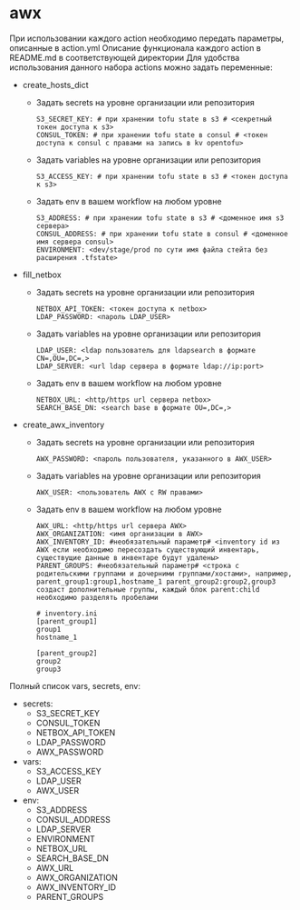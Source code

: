 # awx
При использовании каждого action необходимо передать параметры, описанные в action.yml
Описание функционала каждого action в README.md в соответствующей директории
Для удобства использования данного набора actions можно задать переменные:
- create_hosts_dict
  - Задать secrets на уровне организации или репозитория
  
        S3_SECRET_KEY: # при хранении tofu state в s3 # <секретный токен доступа к s3>
        CONSUL_TOKEN: # при хранении tofu state в consul # <токен доступа к consul с правами на запись в kv opentofu>
  - Задать variables на уровне организации или репозитория

        S3_ACCESS_KEY: # при хранении tofu state в s3 # <токен доступа к s3>
  - Задать env в вашем workflow на любом уровне

        S3_ADDRESS: # при хранении tofu state в s3 # <доменное имя s3 сервера>
        CONSUL_ADDRESS: # при хранении tofu state в consul # <доменное имя сервера consul>
        ENVIRONMENT: <dev/stage/prod по сути имя файла стейта без расширения .tfstate>

- fill_netbox
  - Задать secrets на уровне организации или репозитория
  
        NETBOX_API_TOKEN: <токен доступа к netbox>
        LDAP_PASSWORD: <пароль LDAP_USER>
  - Задать variables на уровне организации или репозитория

        LDAP_USER: <ldap пользователь для ldapsearch в формате CN=,OU=,DC=,>
        LDAP_SERVER: <url ldap сервера в формате ldap://ip:port>
  - Задать env в вашем workflow на любом уровне

        NETBOX_URL: <http/https url сервера netbox>
        SEARCH_BASE_DN: <search base в формате OU=,DC=,>

- create_awx_inventory
  - Задать secrets на уровне организации или репозитория
  
        AWX_PASSWORD: <пароль пользователя, указанного в AWX_USER>
  - Задать variables на уровне организации или репозитория

        AWX_USER: <пользователь AWX с RW правами>
  - Задать env в вашем workflow на любом уровне

        AWX_URL: <http/https url сервера AWX>
        AWX_ORGANIZATION: <имя организации в AWX>
        AWX_INVENTORY_ID: #необязательный параметр# <inventory id из AWX если необходимо пересоздать существующий инвентарь, существущие данные в инвентаре будут удалены>
        PARENT_GROUPS: #необязательный параметр# <строка с родительскими группами и дочерними группами/хостами>, например, parent_group1:group1,hostname_1 parent_group2:group2,group3 создаст дополнительные группы, каждый блок parent:child необходимо разделять пробелами

        # inventory.ini
        [parent_group1]
        group1
        hostname_1

        [parent_group2]
        group2
        group3


Полный список vars, secrets, env:
- secrets:
  - S3_SECRET_KEY
  - CONSUL_TOKEN
  - NETBOX_API_TOKEN
  - LDAP_PASSWORD
  - AWX_PASSWORD
- vars:
  - S3_ACCESS_KEY
  - LDAP_USER
  - AWX_USER
- env:
  - S3_ADDRESS
  - CONSUL_ADDRESS
  - LDAP_SERVER
  - ENVIRONMENT
  - NETBOX_URL
  - SEARCH_BASE_DN
  - AWX_URL
  - AWX_ORGANIZATION
  - AWX_INVENTORY_ID
  - PARENT_GROUPS